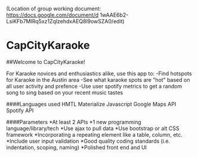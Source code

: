 (Location of group working document: https://docs.google.com/document/d 1wAAE6b2-LsiKFb7MIRq5xz1ZqlzehdxAEQ8l9owSZA0/edit)

# CapCityKaraoke

##Welcome to CapCityKaraoke!

For Karaoke novices and enthusiastics alike, use this app to:
-Find hotspots for Karaoke in the Austin area
-See what karaoke spots are "hot" based on all user activity and prefence
-Use user spotify metrics to get a random song to sing based on your recent music tastes

####Languages used
HMTL
Materialize
Javascript
Google Maps API
Spotify API

####Parameters
*At least 2 APIs
*1 new programming language/library/tech
*Use ajax to pull data
*Use bootstrap or alt CSS framework
*Incorporating a repeating element like a table, column, etc.
*Include user input validation
*Good quality coding standards (i.e. indentation, scoping, naming)
*Polished front end and UI

